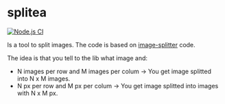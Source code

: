 # splitea

[![Node.js CI](https://github.com/crisconru/splitea/actions/workflows/node.js.yml/badge.svg)](https://github.com/crisconru/splitea/actions/workflows/node.js.yml)

Is a tool to split images. The code is based on [image-splitter](https://github.com/achimoraites/image-splitter) code.

The idea is that you tell to the lib what image and:

- N images per row and M images per colum -> You get image splitted into N x M images.
- N px per row and M px per colum -> You get image splitted into images with N x M px.
